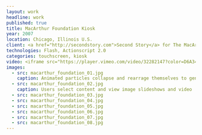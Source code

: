 ```yaml
---
layout: work
headline: work
published: true
title: MacArthur Foundation Kiosk
year: 2007
location: Chicago, Illinois U.S.
client: <a href="http://secondstory.com">Second Story</a> for The MacArthur Foundation
technologies: Flash, Actionscript 2.0
categories: touchscreen, kiosk
video: <iframe src="https://player.vimeo.com/video/32282147?color=D6A34B" width="1024" height="576" frameborder="0" webkitallowfullscreen mozallowfullscreen allowfullscreen></iframe><p>Courtesy of <a href="https://vimeo.com/secondstory">Second Story</a></p>
images:
  - src: macarthur_foundation_01.jpg
    caption: Animated particles collapse and rearrage themselves to generate new layouts of images in attract mode
  - src: macarthur_foundation_02.jpg
    caption: Users select content and view image slideshows and video
  - src: macarthur_foundation_03.jpg
  - src: macarthur_foundation_04.jpg
  - src: macarthur_foundation_05.jpg
  - src: macarthur_foundation_06.jpg
  - src: macarthur_foundation_07.jpg
  - src: macarthur_foundation_08.jpg
---
```


